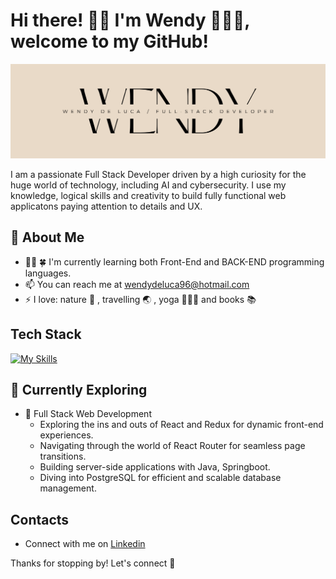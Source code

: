 

# Hi there! 👋🏻 I'm Wendy 👩🏻‍💻, welcome to my GitHub!

![Coding banner](https://raw.githubusercontent.com/wendy090296/wendy090296/main/cover%20github.png)

I am a passionate Full Stack Developer driven by a high curiosity for the huge world of technology, including  AI and cybersecurity. I use my knowledge, logical skills and creativity to build fully functional web applicatons paying attention to details and UX.



## 🚀 About Me

- 👨‍💻 🍀 I'm currently learning both Front-End and BACK-END programming languages.
- 📫 You can reach me at wendydeluca96@hotmail.com
- ⚡ I love:  nature 🌳 , travelling 🌏 , yoga 🧘🏼‍♀️ and books 📚


## Tech Stack
[![My Skills](https://skillicons.dev/icons?i=js,html,css,bootstrap,react,redux,java,spring,vscode,postman,pgadmin,typescript,postgresql,git,github,npm)](https://skillicons.dev)


## 🌱 Currently Exploring

- 🚀 Full Stack Web Development
  - Exploring the ins and outs of React and Redux for dynamic front-end experiences.
  - Navigating through the world of React Router for seamless page transitions.
  - Building server-side applications with Java, Springboot.
  - Diving into PostgreSQL for efficient and scalable database management.


## Contacts

- Connect with me on [Linkedin](https://www.linkedin.com/in/wendy-de-luca-03500b171/)


<div>Thanks for stopping by! Let's connect 🚀</div>




